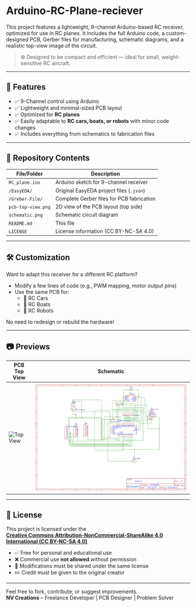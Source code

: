 # Arduino-RC-Plane-reciever

This project features a lightweight, 9-channel Arduino-based RC receiver, optimized for use in RC planes. It includes the full Arduino code, a custom-designed PCB, Gerber files for manufacturing, schematic diagrams, and a realistic top-view image of the circuit.

> ⚙️ Designed to be compact and efficient — ideal for small, weight-sensitive RC aircraft.

---

## 🔧 Features

- ✅ 9-Channel control using Arduino
- ✅ Lightweight and minimal-sized PCB layout
- ✅ Optimized for **RC planes**
- ✅ Easily adaptable to **RC cars, boats, or robots** with minor code changes
- ✅ Includes everything from schematics to fabrication files

---

## 📁 Repository Contents

| File/Folder         | Description |
|---------------------|-------------|
| `RC_plane.ino`      | Arduino sketch for 9-channel receiver |
| `/EasyEDA/`         | Original EasyEDA project files (`.json`) |
| `/Greber-File/`     | Complete Gerber files for PCB fabrication |
| `pcb-top-view.png`  | 2D view of the PCB layout (top side) |
| `schematic.png`     | Schematic circuit diagram |
| `README.md`         | This file |
| `LICENSE`           | License information (CC BY-NC-SA 4.0) |

---

## 🛠️ Customization

Want to adapt this receiver for a different RC platform?

- Modify a few lines of code (e.g., PWM mapping, motor output pins)
- Use the same PCB for:
  - 🚗 RC Cars
  - 🚤 RC Boats
  - 🤖 RC Robots

No need to redesign or rebuild the hardware!

---

## 📷 Previews

| PCB Top View | Schematic |
|--------------|-----------|
| ![Top View](pcb-top-view.png) | ![Schematic](schematic.png) |

---

## 🧾 License

This project is licensed under the  
**[Creative Commons Attribution-NonCommercial-ShareAlike 4.0 International (CC BY-NC-SA 4.0)](https://creativecommons.org/licenses/by-nc-sa/4.0/)**

- ✅ Free for personal and educational use
- ❌ Commercial use **not allowed** without permission
- 🔄 Modifications must be shared under the same license
- ✏️ Credit must be given to the original creator

---

Feel free to fork, contribute, or suggest improvements.  
**NV Creations** – Freelance Developer | PCB Designer | Problem Solver
